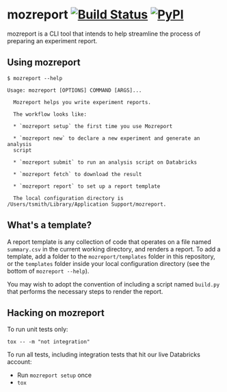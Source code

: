 # mozreport [![Build Status](https://travis-ci.org/tdsmith/mozreport.svg?branch=master)](https://travis-ci.org/tdsmith/mozreport) [![PyPI](https://img.shields.io/pypi/v/mozreport.svg)](https://pypi.org/project/mozreport/)

mozreport is a CLI tool that intends to help streamline
the process of preparing an experiment report.

## Using mozreport

```
$ mozreport --help

Usage: mozreport [OPTIONS] COMMAND [ARGS]...

  Mozreport helps you write experiment reports.

  The workflow looks like:

  * `mozreport setup` the first time you use Mozreport

  * `mozreport new` to declare a new experiment and generate an analysis
  script

  * `mozreport submit` to run an analysis script on Databricks

  * `mozreport fetch` to download the result

  * `mozreport report` to set up a report template

  The local configuration directory is /Users/tsmith/Library/Application Support/mozreport.
```

## What's a template?

A report template is any collection of code that operates on a file named `summary.csv`
in the current working directory,
and renders a report.
To add a template,
add a folder to the `mozreport/templates` folder in this repository,
or the `templates` folder inside your local configuration directory
(see the bottom of `mozreport --help`).

You may wish to adopt the convention of including a script named `build.py`
that performs the necessary steps to render the report.

## Hacking on mozreport

To run unit tests only:

`tox -- -m "not integration"`

To run all tests, including integration tests that hit our live Databricks account:

* Run `mozreport setup` once
* `tox`
